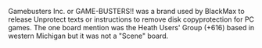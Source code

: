 Gamebusters Inc. or GAME-BUSTERS!! was a brand used by BlackMax to release Unprotect texts or instructions to remove disk copyprotection for PC games. The one board mention was the Heath Users' Group (+616) based in western Michigan but it was not a "Scene" board.